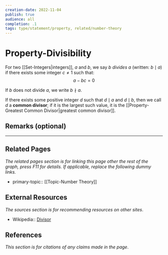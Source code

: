 ```yaml
---
creation-date: 2022-11-04
publish: true
audience: all
completion: .1
tags: type/statement/property, related/number-theory
---
```

# Property-Divisibility
For two [[Set-Integers|integers]], $a$ and $b$, we say $b$ *divides* $a$ (written: $b\mid a$) if there exists some integer $c\ne1$ such that:
$$a-bc=0$$

If $b$ does not divide $a$, we write $b\nmid a$. 

If there exists some positive integer $d$ such that $d\mid a$ and $d\mid b$, then we call $d$ a **common divisor**; if it is the largest such value, it is the [[Property-Greatest Common Divisor|greatest common divisor]].

## Remarks (optional)

---
## Related Pages
*The related pages section is for linking this page other the rest of the graph, press F11 for details. If applicable, replace the following dummy links.*
- primary-topic:: [[Topic-Number Theory]]

## External Resources
*The sources section is for recommending resources on other sites*.
- Wikipedia:: [Divisor](https://en.wikipedia.org/wiki/divisor)

## References
*This section is for citations of any claims made in the page*.